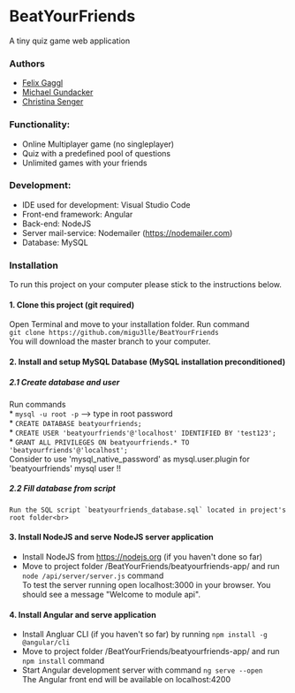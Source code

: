 # BeatYourFriends
A tiny quiz game web application

### Authors
* [Felix Gaggl](https://github.com/felixgaggl)
* [Michael Gundacker](https://github.com/migu3lle/)
* [Christina Senger](https://github.com/ChrissiSenger)

### Functionality:
 * Online Multiplayer game (no singleplayer)
 * Quiz with a predefined pool of questions
 * Unlimited games with your friends
                       
### Development:
 * IDE used for development: Visual Studio Code
 * Front-end framework: Angular
 * Back-end: NodeJS
 * Server mail-service: Nodemailer (https://nodemailer.com)
 * Database: MySQL
 
### Installation
To run this project on your computer please stick to the instructions below.<br>
#### 1. Clone this project (git required)<br>
  Open Terminal and move to your installation folder. Run command <br>
  `git clone https://github.com/migu3lle/BeatYourFriends` <br>
  You will download the master branch to your computer.
#### 2. Install and setup MySQL Database (MySQL installation preconditioned)<br>
  ##### 2.1 Create database and user
  Run commands <br>
    * `mysql -u root -p` --> type in root password <br>
    * `CREATE DATABASE beatyourfriends;` <br>
    * `CREATE USER 'beatyourfriends'@'localhost' IDENTIFIED BY 'test123';`<br>
    * `GRANT ALL PRIVILEGES ON beatyourfriends.* TO 'beatyourfriends'@'localhost';`<br>
    Consider to use 'mysql_native_password' as mysql.user.plugin for 'beatyourfriends' mysql user !! <br>
  ##### 2.2 Fill database from script<br>
    Run the SQL script `beatyourfriends_database.sql` located in project's root folder<br>
#### 3. Install NodeJS and serve NodeJS server application<br>
  * Install NodeJS from https://nodejs.org (if you haven't done so far)<br>
  * Move to project folder /BeatYourFriends/beatyourfriends-app/ and run `node /api/server/server.js` command<br>
  To test the server running open localhost:3000 in your browser. You should see a message "Welcome to module api".<br>
#### 4. Install Angular and serve application<br>
  * Install Angluar CLI (if you haven't so far) by running `npm install -g @angular/cli`<br>
  * Move to project folder /BeatYourFriends/beatyourfriends-app/ and run `npm install` command<br>
  * Start Angular development server with command `ng serve --open`<br>
  The Angular front end will be available on localhost:4200<br>
  



